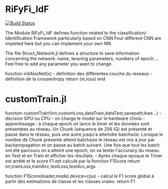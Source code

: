 # RiFyFi_IdF

[![Build Status](https://github.com/achillet/RiFyFi_IdF.jl/actions/workflows/CI.yml/badge.svg?branch=main)](https://github.com/achillet/RiFyFi_IdF.jl/actions/workflows/CI.yml?query=branch%3Amain)


The Module RiFyFi_IdF defines function related to the classification/ Identification Framework particularly based on CNN
Four different CNN are impleted here but you can implement your own NN.

The file Struct_Network.jl defines a structure to save information concerning the network: name, leraning parameters, numbers of epoch ... Feel free to add any parameter you want to change.


function initAlexNet(x)
    - definition des différentes couche du reseaux
    - définition de la crossentropy 
    return (m,loss)
end


# customTrain.jl

function customTrain!(nn,customLoss,dataTrain,dataTest,savepath;kws...)
    - décision GPU ou CPU
    - on charge le model sur le hardware choisi
    - apprentissage : à chaque epoch on lance le timer et les données sont présentées au réseau. 
    Un Chunk (séquence de 256 IQ) est présenté et passe dans le réseau, puis une autre jusqu'a atteindre batchsize. Lorsque le nombre de Chunk présenté atteint batchsize le réseau est mis à jour par backpropagation et on passe au batch suivant. Une fois que tout les batch ont été parcouru on a atteint une epoch, on va tester l'accuracy du reseau en Test et en Train et afficher les résultats. 
    - Après chaque epoque le Timer est arrété et le score F1 est calculé par la fonction F1Score 
return nn,trainLoss,trainAcc,testLoss,testAcc,args



function F1Score(loader,model,device=cpu)
    - calcul le F1 score global à partir des estimations de classe et les classes vraies.
return F1
